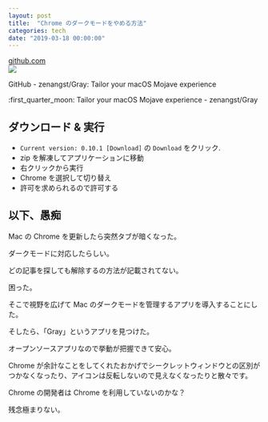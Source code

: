 ```yaml
---
layout: post
title:  "Chrome のダークモードをやめる方法"
categories: tech
date: "2019-03-18 00:00:00"
---
```


<div class="card">
  <a href="https://github.com/zenangst/Gray"></a>
  <div class="card__header">
    <a href="https://github.com/zenangst/Gray">github.com</a>
  </div>
  <div class="card__image">
    <img src="https://avatars2.githubusercontent.com/u/57446?s=400&v=4">
  </div>
  <div class="card__title">
    <p>GitHub - zenangst/Gray: Tailor your macOS Mojave experience</p>
  </div>
  <div class="card__description">
    <p> :first_quarter_moon: Tailor your macOS Mojave experience - zenangst/Gray</p>
  </div>
</div>

## ダウンロード & 実行

- `Current version: 0.10.1 [Download]` の `Download` をクリック.
- zip を解凍してアプリケーションに移動
- 右クリックから実行
- Chrome を選択して切り替え
- 許可を求められるので許可する

## 以下、愚痴


Mac の Chrome を更新したら突然タブが暗くなった。


ダークモードに対応したらしい。


どの記事を探しても解除するの方法が記載されてない。


困った。


そこで視野を広げて Mac のダークモードを管理するアプリを導入することにした。


そしたら、「Gray」というアプリを見つけた。


オープンソースアプリなので挙動が把握できて安心。


Chrome が余計なことをしてくれたおかげでシークレットウィンドウとの区別がつかなくなったり、アイコンは反転しないので見えなくなったりと散々です。


Chrome の開発者は Chrome を利用していないのかな？


残念極まりない。
